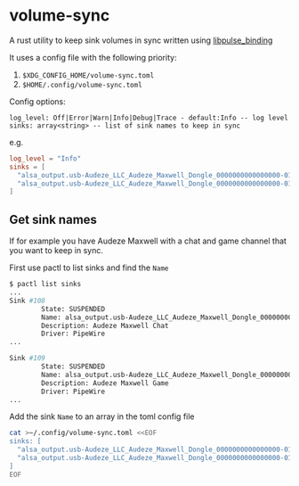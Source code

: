 # volume-sync

A rust utility to keep sink volumes in sync written using [libpulse_binding](https://docs.rs/libpulse-binding/latest/libpulse_binding/)

It uses a config file with the following priority:
1. `$XDG_CONFIG_HOME/volume-sync.toml`
2. `$HOME/.config/volume-sync.toml`

Config options:
```
log_level: Off|Error|Warn|Info|Debug|Trace - default:Info -- log level
sinks: array<string> -- list of sink names to keep in sync
```

e.g.
```toml
log_level = "Info"
sinks = [
  "alsa_output.usb-Audeze_LLC_Audeze_Maxwell_Dongle_0000000000000000-01.pro-output-0",
  "alsa_output.usb-Audeze_LLC_Audeze_Maxwell_Dongle_0000000000000000-01.pro-output-1",
]
```

## Get sink names
If for example you have Audeze Maxwell with a chat and game channel that you want to keep in sync.

First use pactl to list sinks and find the `Name`
```bash
$ pactl list sinks
...
Sink #108
        State: SUSPENDED
        Name: alsa_output.usb-Audeze_LLC_Audeze_Maxwell_Dongle_0000000000000000-01.pro-output-0
        Description: Audeze Maxwell Chat
        Driver: PipeWire
...

Sink #109
        State: SUSPENDED
        Name: alsa_output.usb-Audeze_LLC_Audeze_Maxwell_Dongle_0000000000000000-01.pro-output-1
        Description: Audeze Maxwell Game
        Driver: PipeWire
...
```

Add the sink `Name` to an array in the toml config file
```bash
cat >~/.config/volume-sync.toml <<EOF
sinks: [
  "alsa_output.usb-Audeze_LLC_Audeze_Maxwell_Dongle_0000000000000000-01.pro-output-0",
  "alsa_output.usb-Audeze_LLC_Audeze_Maxwell_Dongle_0000000000000000-01.pro-output-1",
]
EOF
```
